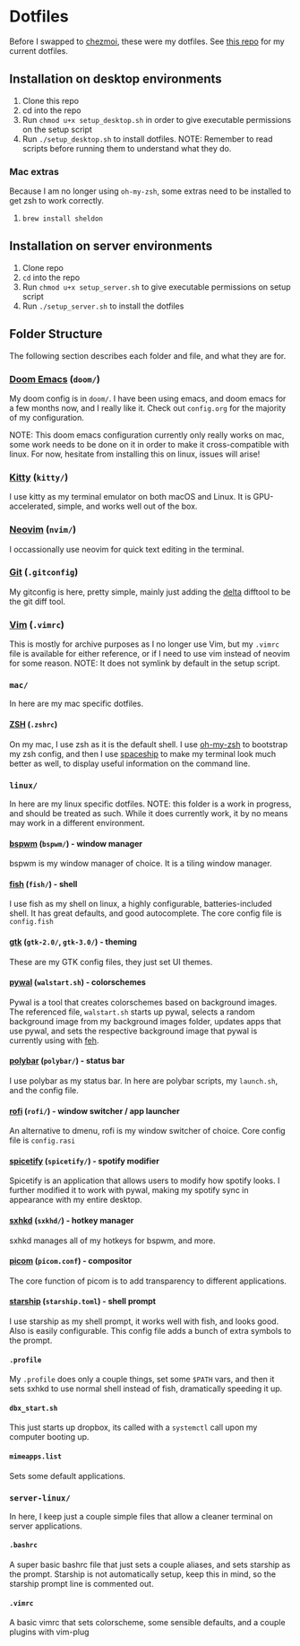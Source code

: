 # Dotfiles

Before I swapped to [chezmoi](https://www.chezmoi.io/), these were my dotfiles. See [this repo](https://github.com/claykaufmann/dotfiles) for my current dotfiles.

## Installation on desktop environments

1. Clone this repo
2. cd into the repo
3. Run `chmod u+x setup_desktop.sh` in order to give executable permissions on the setup script
4. Run `./setup_desktop.sh` to install dotfiles. NOTE: Remember to read scripts before running them to understand what they do.

### Mac extras

Because I am no longer using `oh-my-zsh`, some extras need to be installed to get zsh to work correctly.
1. `brew install sheldon`

## Installation on server environments

1. Clone repo
2. `cd` into the repo
3. Run `chmod u+x setup_server.sh` to give executable permissions on setup script
4. Run `./setup_server.sh` to install the dotfiles

## Folder Structure

The following section describes each folder and file, and what they are for.

### [Doom Emacs](https://github.com/hlissner/doom-emacs) (`doom/`)

My doom config is in `doom/`. I have been using emacs, and doom emacs for a few months now, and I really like it. Check out `config.org` for the majority of my configuration.

NOTE: This doom emacs configuration currently only really works on mac, some work needs to be done on it in order to make it cross-compatible with linux. For now, hesitate from installing this on linux, issues will arise!

### [Kitty](https://github.com/kovidgoyal/kitty) (`kitty/`)

I use kitty as my terminal emulator on both macOS and Linux. It is GPU-accelerated, simple, and works well out of the box.

### [Neovim](https://neovim.io) (`nvim/`)

I occassionally use neovim for quick text editing in the terminal.

### [Git](https://git-scm.com) (`.gitconfig`)

My gitconfig is here, pretty simple, mainly just adding the [delta](https://github.com/dandavison/delta) difftool to be the git diff tool.

### [Vim](https://www.vim.org) (`.vimrc`)

This is mostly for archive purposes as I no longer use Vim, but my `.vimrc` file is available for either reference, or if I need to use vim instead of neovim for some reason. NOTE: It does not symlink by default in the setup script.

### `mac/`

In here are my mac specific dotfiles.

#### [ZSH](https://www.zsh.org) (`.zshrc`)

On my mac, I use zsh as it is the default shell. I use [oh-my-zsh](https://ohmyz.sh) to bootstrap my zsh config, and then I use [spaceship](https://spaceship-prompt.sh) to make my terminal look much better as well, to display useful information on the command line.

### `linux/`

In here are my linux specific dotfiles. NOTE: this folder is a work in progress, and should be treated as such. While it does currently work, it by no means may work in a different environment.

#### [bspwm](https://github.com/baskerville/bspwm) (`bspwm/`) - window manager

bspwm is my window manager of choice. It is a tiling window manager.

#### [fish](https://fishshell.com) (`fish/`) - shell

I use fish as my shell on linux, a highly configurable, batteries-included shell. It has great defaults, and good autocomplete. The core config file is `config.fish`

#### [gtk](https://www.gtk.org) (`gtk-2.0/`, `gtk-3.0/`) - theming

These are my GTK config files, they just set UI themes.

#### [pywal](https://github.com/dylanaraps/pywal) (`walstart.sh`) - colorschemes

Pywal is a tool that creates colorschemes based on background images. The referenced file, `walstart.sh` starts up pywal, selects a random background image from my background images folder, updates apps that use pywal, and sets the respective background image that pywal is currently using with [feh](https://feh.finalrewind.org).

#### [polybar](https://github.com/polybar/polybar) (`polybar/`) - status bar

I use polybar as my status bar. In here are polybar scripts, my `launch.sh`, and the config file.

#### [rofi](https://github.com/davatorium/rofi) (`rofi/`) - window switcher / app launcher

An alternative to dmenu, rofi is my window switcher of choice. Core config file is `config.rasi`

#### [spicetify](https://spicetify.app) (`spicetify/`) - spotify modifier

Spicetify is an application that allows users to modify how spotify looks. I further modified it to work with pywal, making my spotify sync in appearance with my entire desktop.

#### [sxhkd](https://github.com/baskerville/sxhkd) (`sxkhd/`) - hotkey manager

sxhkd manages all of my hotkeys for bspwm, and more.

#### [picom](https://github.com/yshui/picom) (`picom.conf`) - compositor

The core function of picom is to add transparency to different applications.

#### [starship](https://starship.rs) (`starship.toml`) - shell prompt

I use starship as my shell prompt, it works well with fish, and looks good. Also is easily configurable. This config file adds a bunch of extra symbols to the prompt.

#### `.profile`

My `.profile` does only a couple things, set some `$PATH` vars, and then it sets sxhkd to use normal shell instead of fish, dramatically speeding it up.

#### `dbx_start.sh`

This just starts up dropbox, its called with a `systemctl` call upon my computer booting up.

#### `mimeapps.list`

Sets some default applications.

### `server-linux/`

In here, I keep just a couple simple files that allow a cleaner terminal on server applications. 

#### `.bashrc`

A super basic bashrc file that just sets a couple aliases, and sets starship as the prompt. Starship is not automatically setup, keep this in mind, so the starship prompt line is commented out.

#### `.vimrc`

A basic vimrc that sets colorscheme, some sensible defaults, and a couple plugins with vim-plug
